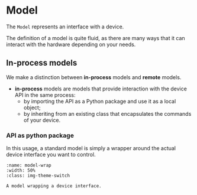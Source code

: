 # Model

The `Model` represents an interface with a device.

The definition of a model is quite fluid, as there are many ways that it can interact with the hardware depending on your needs.

## In-process models

We make a distinction between **in-process** models and **remote** models.

- **in-process** models are models that provide interaction with the device API in the same process:
  - by importing the API as a Python package and use it as a local object;
  - by inheriting from an existing class that encapsulates the commands of your device.

### API as python package

In this usage, a standard model is simply a wrapper around the actual device interface you want to control.

```{figure} ../images/dark/model_device_wrapper.png
:name: model-wrap
:width: 50%
:class: img-theme-switch

A model wrapping a device interface.
```
